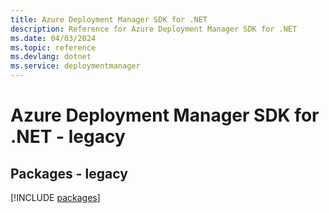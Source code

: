 ```yaml
---
title: Azure Deployment Manager SDK for .NET
description: Reference for Azure Deployment Manager SDK for .NET
ms.date: 04/03/2024
ms.topic: reference
ms.devlang: dotnet
ms.service: deploymentmanager
---
```

# Azure Deployment Manager SDK for .NET - legacy
## Packages - legacy
[!INCLUDE [packages](deployment-manager-index.md)]